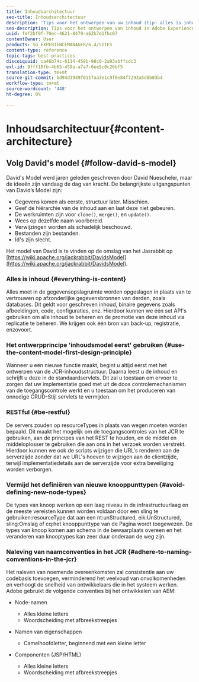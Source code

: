 ```yaml
---
title: Inhoudsarchitectuur
seo-title: Inhoudsarchitectuur
description: 'Tips voor het ontwerpen van uw inhoud (tip: alles is inhoud)'
seo-description: Tips voor het ontwerpen van inhoud in Adobe Experience Manager (AEM). (hint - alles is inhoud)
uuid: fef2bf0f-70ec-4621-8479-a62b7e1fbc07
contentOwner: User
products: SG_EXPERIENCEMANAGER/6.4/SITES
content-type: reference
topic-tags: best-practices
discoiquuid: ca46b74c-6114-458b-98c0-2a93abffcdc3
exl-id: 9fff10fb-4b65-459a-a7a7-6ee9c0c26bf5
translation-type: tm+mt
source-git-commit: bd94d3949f0117aa3e1c9f0e84f7293a5d6b03b4
workflow-type: tm+mt
source-wordcount: '448'
ht-degree: 0%

---
```


# Inhoudsarchitectuur{#content-architecture}

## Volg David&#39;s model {#follow-david-s-model}

David&#39;s Model werd jaren geleden geschreven door David Nuescheler, maar de ideeën zijn vandaag de dag van kracht. De belangrijkste uitgangspunten van David’s Model zijn:

* Gegevens komen als eerste, structuur later. Misschien.
* Geef de hiërarchie van de inhoud aan en laat deze niet gebeuren.
* De werkruimten zijn voor `clone()`, `merge()`, en `update()`.
* Wees op dezelfde naam voorbereid.
* Verwijzingen worden als schadelijk beschouwd.
* Bestanden zijn bestanden.
* Id&#39;s zijn slecht.

Het model van David is te vinden op de omslag van het Jasrabbit op [https://wiki.apache.org/jackrabbit/DavidsModel](https://wiki.apache.org/jackrabbit/DavidsModel).

### Alles is inhoud {#everything-is-content}

Alles moet in de gegevensopslagruimte worden opgeslagen in plaats van te vertrouwen op afzonderlijke gegevensbronnen van derden, zoals databases. Dit geldt voor geschreven inhoud, binaire gegevens zoals afbeeldingen, code, configuraties, enz. Hierdoor kunnen we één set API&#39;s gebruiken om alle inhoud te beheren en de promotie van deze inhoud via replicatie te beheren. We krijgen ook één bron van back-up, registratie, enzovoort.

### Het ontwerpprincipe &#39;inhoudsmodel eerst&#39; gebruiken {#use-the-content-model-first-design-principle}

Wanneer u een nieuwe functie maakt, begint u altijd eerst met het ontwerpen van de JCR-inhoudsstructuur. Daarna leest u de inhoud en schrijft u deze in de standaardservlets. Dit zal u toestaan om ervoor te zorgen dat uw implementatie goed met uit de doos controlemechanismen van de toegangscontrole werkt en u toestaan om het produceren van onnodige CRUD-Stijl servlets te vermijden.

### RESTful {#be-restful}

De servers zouden op resourceTypes in plaats van wegen moeten worden bepaald. Dit maakt het mogelijk om de toegangscontroles van het JCR te gebruiken, aan de principes van het REST te houden, en de middel en middeloplosser te gebruiken die aan ons in het verzoek worden verstrekt. Hierdoor kunnen we ook de scripts wijzigen die URL&#39;s renderen aan de serverzijde zonder dat we URL&#39;s hoeven te wijzigen aan de clientzijde, terwijl implementatiedetails aan de serverzijde voor extra beveiliging worden verborgen.

### Vermijd het definiëren van nieuwe knooppunttypen {#avoid-defining-new-node-types}

De types van knoop werken op een laag niveau in de infrastructuurlaag en de meeste vereisten kunnen worden voldaan door een sling te gebruiken:resourceType dat aan een nt:unStructured, eik:UnStructured, sling:Omslag of cq:het knooppunttype van de Pagina wordt toegewezen. De types van knoop komen aan schema in de bewaarplaats overeen en het veranderen van knooptypes kan zeer duur onderaan de weg zijn.

### Naleving van naamconventies in het JCR {#adhere-to-naming-conventions-in-the-jcr}

Het naleven van noemende overeenkomsten zal consistentie aan uw codebasis toevoegen, verminderend het veelvoud van onvolkomenheden en verhoogt de snelheid van ontwikkelaars die in het systeem werken. Adobe gebruikt de volgende conventies bij het ontwikkelen van AEM:

* Node-namen

   * Alles kleine letters
   * Woordscheiding met afbreekstreepjes

* Namen van eigenschappen

   * Camelhoofdletter, beginnend met een kleine letter

* Componenten (JSP/HTML)

   * Alles kleine letters
   * Woordscheiding met afbreekstreepjes
